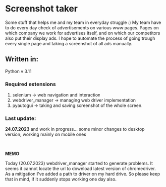 # Screenshot taker
Some stuff that helps me and my team in everyday struggle :)
My team have to do every day check of advertisements on various www pages. 
Pages on which company we work for advertises itself, and on which our competitors also put their 
display ads. I hope to automate the process of going trough every single page and taking
a screenshot of all ads manually.

## Written in:

Python v 3.11

### Required extensions

1. selenium -> web navigation and interaction
2. webdriver_manager -> managing web driver implementation
3. pyautogui -> taking and saving screenshot of the whole screen.




### Last update: 

**24.07.2023**  and work in progress... some minor changes to desktop version, 
                working mainly on mobile ones

<br>

**MEMO**

Today (20.07.2023) webdriver_manager started to generate problems. It seems it cannot locate the url to download 
latest version of chromedriver. As a mitigation I've added a path to driver on my hard drive. 
So please keep that in mind, if it suddenly stops working one day also.  
